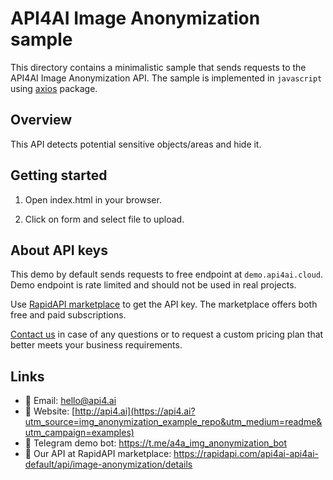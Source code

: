 # API4AI Image Anonymization sample

This directory contains a minimalistic sample that sends requests to the API4AI Image Anonymization API.
The sample is implemented in `javascript` using [axios](https://www.npmjs.com/package/axios) package.


## Overview

This API detects potential sensitive objects/areas and hide it.


## Getting started

1. Open index.html in your browser.

2. Click on form and select file to upload.


## About API keys

This demo by default sends requests to free endpoint at `demo.api4ai.cloud`.
Demo endpoint is rate limited and should not be used in real projects.

Use [RapidAPI marketplace](https://rapidapi.com/api4ai-api4ai-default/api/image-anonymization/details) to get the API key. The marketplace offers both
free and paid subscriptions.

[Contact us](https://api4.ai/contacts?utm_source=img_anonymization_example_repo&utm_medium=readme&utm_campaign=examples) in case of any questions or to request a custom pricing plan
that better meets your business requirements.


## Links

* 📩 Email: hello@api4.ai
* 🔗 Website: [http://api4.ai](https://api4.ai?utm_source=img_anonymization_example_repo&utm_medium=readme&utm_campaign=examples)
* 🤖 Telegram demo bot: https://t.me/a4a_img_anonymization_bot
* 🔵 Our API at RapidAPI marketplace: https://rapidapi.com/api4ai-api4ai-default/api/image-anonymization/details
